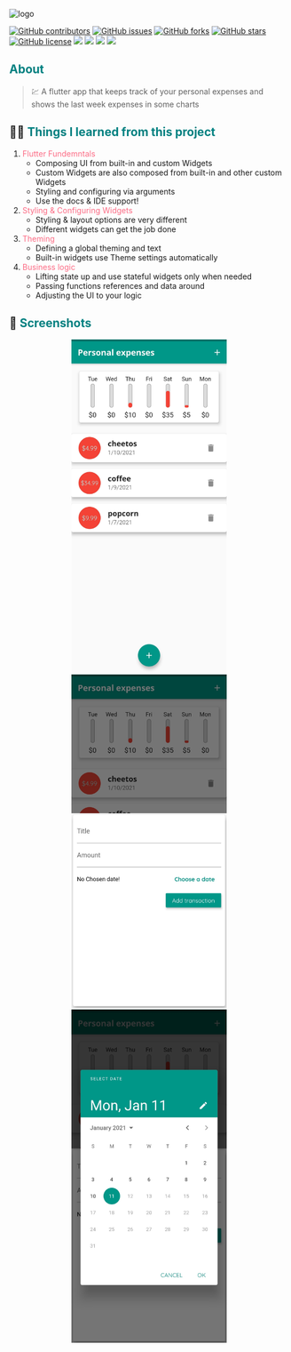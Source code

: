 ![logo](https://user-images.githubusercontent.com/40351413/105207211-ed7f0280-5b4f-11eb-8e8d-1e7682eb8930.png)

[![GitHub contributors](https://img.shields.io/github/contributors/AdelRizq/Personal_expenses)](https://github.com/AdelRizq/Personal_expenses/contributors)
[![GitHub issues](https://img.shields.io/github/issues/AdelRizq/Personal_expenses)](https://github.com/AdelRizq/Personal_expenses/issues)
[![GitHub forks](https://img.shields.io/github/forks/AdelRizq/Personal_expenses)](https://github.com/AdelRizq/Personal_expenses/network)
[![GitHub stars](https://img.shields.io/github/stars/AdelRizq/Personal_expenses)](https://github.com/AdelRizq/Personal_expenses/stargazers)
[![GitHub license](https://img.shields.io/github/license/AdelRizq/Personal_expenses)](https://github.com/AdelRizq/Personal_expenses/blob/master/LICENSE)
<img src="https://img.shields.io/github/languages/count/AdelRizq/Personal_expenses" />
<img src="https://img.shields.io/github/languages/top/AdelRizq/Personal_expenses" />
<img src="https://img.shields.io/github/languages/code-size/AdelRizq/Personal_expenses" />
<img src="https://img.shields.io/github/issues-pr-raw/AdelRizq/Personal_expenses" />

## <font color='008080'>About</font>

> 💹 A flutter app that keeps track of your personal expenses and shows the last week expenses in some charts

## 👨‍🎓 <font color='008080'>Things I learned from this project</font>

1. <font color='fc6c85'>Flutter Fundemntals</font>
   - Composing UI from built-in and custom Widgets
   - Custom Widgets are also composed from built-in and other custom Widgets
   - Styling and configuring via arguments
   - Use the docs & IDE support!
2. <font color='fc6c85'>Styling & Configuring Widgets</font>
   - Styling & layout options are very different
   - Different widgets can get the job done
3. <font color='fc6c85'>Theming</font>
   - Defining a global theming and text
   - Built-in widgets use Theme settings automatically
4. <font color='fc6c85'>Business logic</font>
   - Lifting state up and use stateful widgets only when needed
   - Passing functions references and data around
   - Adjusting the UI to your logic

## 📱 <font color='008080'>Screenshots</font>

<div align='center'>

<img height="600px" src="README%20assets/screenshots/1.jpg">
</br>
<img height="600px" src="README%20assets/screenshots/2.jpg">
</br>
<img height="600px" src="README%20assets/screenshots/3.jpg">
</br>

</div>
